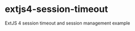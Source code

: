 extjs4-session-timeout
======================

ExtJS 4 session timeout and session management example